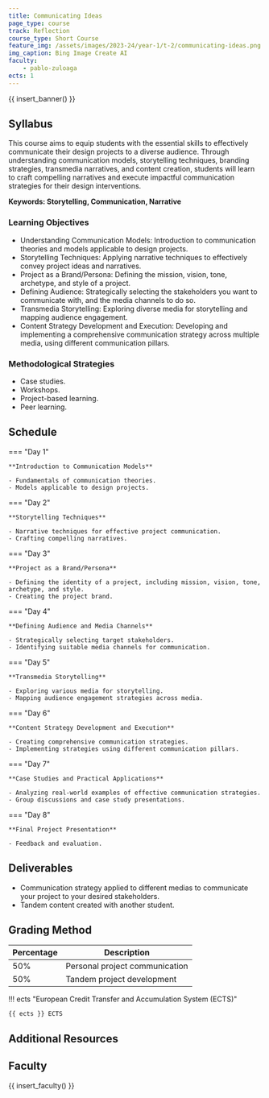 ```yaml
---
title: Communicating Ideas
page_type: course
track: Reflection
course_type: Short Course
feature_img: /assets/images/2023-24/year-1/t-2/communicating-ideas.png
img_caption: Bing Image Create AI
faculty:
    - pablo-zuloaga
ects: 1
---
```


{{ insert_banner() }}

## Syllabus

This course aims to equip students with the essential skills to effectively communicate their design projects to a diverse audience. Through understanding communication models, storytelling techniques, branding strategies, transmedia narratives, and content creation, students will learn to craft compelling narratives and execute impactful communication strategies for their design interventions.

**Keywords: Storytelling, Communication, Narrative**

### Learning Objectives

- Understanding Communication Models:
 Introduction to communication theories and models applicable to design projects.
- Storytelling Techniques:
 Applying narrative techniques to effectively convey project ideas and narratives.
- Project as a Brand/Persona:
 Defining the mission, vision, tone, archetype, and style of a project.
- Defining Audience:
 Strategically selecting the stakeholders you want to communicate with, and the media channels to do so.
- Transmedia Storytelling:
 Exploring diverse media for storytelling and mapping audience engagement.
- Content Strategy Development and Execution:
 Developing and implementing a comprehensive communication strategy across multiple media, using different communication pillars.

### Methodological Strategies

- Case studies.
- Workshops.
- Project-based learning.
- Peer learning.

## Schedule

=== "Day 1"

    **Introduction to Communication Models**

    - Fundamentals of communication theories.
    - Models applicable to design projects.

=== "Day 2"

    **Storytelling Techniques**

    - Narrative techniques for effective project communication.
    - Crafting compelling narratives.

=== "Day 3"

    **Project as a Brand/Persona**

    - Defining the identity of a project, including mission, vision, tone, archetype, and style.
    - Creating the project brand.

=== "Day 4"

    **Defining Audience and Media Channels**

    - Strategically selecting target stakeholders.
    - Identifying suitable media channels for communication.

=== "Day 5"

    **Transmedia Storytelling**

    - Exploring various media for storytelling.
    - Mapping audience engagement strategies across media.

=== "Day 6"

    **Content Strategy Development and Execution**

    - Creating comprehensive communication strategies.
    - Implementing strategies using different communication pillars.

=== "Day 7"

    **Case Studies and Practical Applications**

    - Analyzing real-world examples of effective communication strategies.
    - Group discussions and case study presentations.

=== "Day 8"

    **Final Project Presentation**

    - Feedback and evaluation.

## Deliverables

- Communication strategy applied to different medias to communicate your project to your desired stakeholders.
- Tandem content created with another student.

## Grading Method

| Percentage  | Description                         |
| ----------- | ------------------------------------|
| 50%         | Personal project communication                         |
| 50%         | Tandem project development                         |

!!! ects "European Credit Transfer and Accumulation System (ECTS)"

    {{ ects }} ECTS

## Additional Resources

## Faculty

{{ insert_faculty() }}
